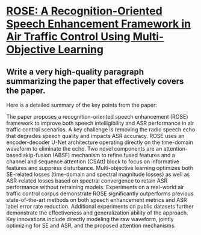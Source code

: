 # [ROSE: A Recognition-Oriented Speech Enhancement Framework in Air Traffic   Control Using Multi-Objective Learning](https://arxiv.org/abs/2312.06118)

## Write a very high-quality paragraph summarizing the paper that effectively covers the paper.

 Here is a detailed summary of the key points from the paper:

The paper proposes a recognition-oriented speech enhancement (ROSE) framework to improve both speech intelligibility and ASR performance in air traffic control scenarios. A key challenge is removing the radio speech echo that degrades speech quality and impacts ASR accuracy. ROSE uses an encoder-decoder U-Net architecture operating directly on the time-domain waveform to eliminate the echo. Two novel components are an attention-based skip-fusion (ABSF) mechanism to refine fused features and a channel and sequence attention (CSAtt) block to focus on informative features and suppress disturbance. Multi-objective learning optimizes both SE-related losses (time-domain and spectral magnitude losses) as well as ASR-related losses based on spectral convergence to retain ASR performance without retraining models. Experiments on a real-world air traffic control corpus demonstrate ROSE significantly outperforms previous state-of-the-art methods on both speech enhancement metrics and ASR label error rate reduction. Additional experiments on public datasets further demonstrate the effectiveness and generalization ability of the approach. Key innovations include directly modeling the raw waveform, jointly optimizing for SE and ASR, and the proposed attention mechanisms.

